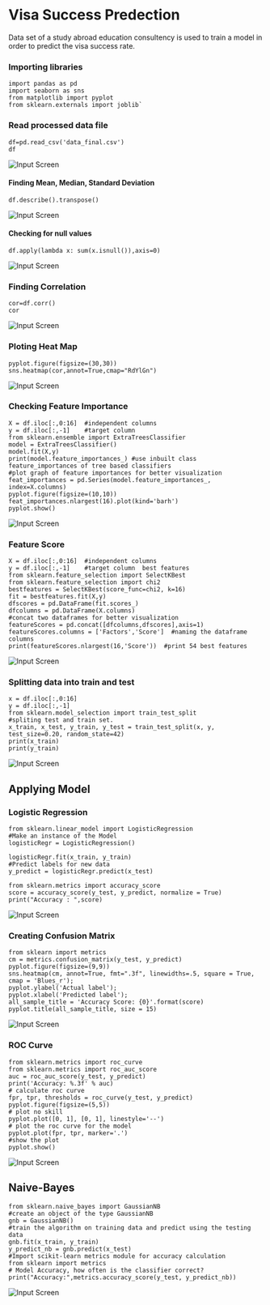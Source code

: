# Visa Success Predection

Data set of a study abroad education consultency is used to train a model in order to predict the visa success rate. 

### Importing libraries

    import pandas as pd
    import seaborn as sns
    from matplotlib import pyplot
    from sklearn.externals import joblib`

### Read processed data file

    df=pd.read_csv('data_final.csv')
    df

  ![Input Screen](/images/1.jpg)

#### Finding Mean, Median, Standard Deviation
    df.describe().transpose()
  
  ![Input Screen](/images/2.jpg)

#### Checking for null values

    df.apply(lambda x: sum(x.isnull()),axis=0)

  ![Input Screen](/images/3.jpg)

### Finding Correlation
    cor=df.corr()
    cor
    
  ![Input Screen](/images/4.jpg)

### Ploting Heat Map

    pyplot.figure(figsize=(30,30))
    sns.heatmap(cor,annot=True,cmap="RdYlGn")
    
  ![Input Screen](/images/5.jpg)


### Checking Feature Importance

    X = df.iloc[:,0:16]  #independent columns
    y = df.iloc[:,-1]    #target column
    from sklearn.ensemble import ExtraTreesClassifier
    model = ExtraTreesClassifier()
    model.fit(X,y)
    print(model.feature_importances_) #use inbuilt class feature_importances of tree based classifiers
    #plot graph of feature importances for better visualization
    feat_importances = pd.Series(model.feature_importances_, index=X.columns)
    pyplot.figure(figsize=(10,10))
    feat_importances.nlargest(16).plot(kind='barh')
    pyplot.show()

  ![Input Screen](/images/6.jpg)

### Feature Score

    X = df.iloc[:,0:16]  #independent columns
    y = df.iloc[:,-1]    #target column  best features
    from sklearn.feature_selection import SelectKBest
    from sklearn.feature_selection import chi2
    bestfeatures = SelectKBest(score_func=chi2, k=16)
    fit = bestfeatures.fit(X,y)
    dfscores = pd.DataFrame(fit.scores_)
    dfcolumns = pd.DataFrame(X.columns)
    #concat two dataframes for better visualization 
    featureScores = pd.concat([dfcolumns,dfscores],axis=1)
    featureScores.columns = ['Factors','Score']  #naming the dataframe columns
    print(featureScores.nlargest(16,'Score'))  #print 54 best features

  ![Input Screen](/images/7.jpg)


### Splitting data into train and test

    x = df.iloc[:,0:16] 
    y = df.iloc[:,-1] 
    from sklearn.model_selection import train_test_split
    #spliting test and train set.
    x_train, x_test, y_train, y_test = train_test_split(x, y, test_size=0.20, random_state=42)
    print(x_train)
    print(y_train)

  ![Input Screen](/images/8.jpg)

## Applying Model
### Logistic Regression
    from sklearn.linear_model import LogisticRegression
    #Make an instance of the Model
    logisticRegr = LogisticRegression()

    logisticRegr.fit(x_train, y_train)
    #Predict labels for new data
    y_predict = logisticRegr.predict(x_test)

    from sklearn.metrics import accuracy_score
    score = accuracy_score(y_test, y_predict, normalize = True)
    print("Accuracy : ",score)

  ![Input Screen](/images/9.jpg)

### Creating Confusion Matrix

    from sklearn import metrics
    cm = metrics.confusion_matrix(y_test, y_predict)
    pyplot.figure(figsize=(9,9))
    sns.heatmap(cm, annot=True, fmt=".3f", linewidths=.5, square = True, cmap = 'Blues_r');
    pyplot.ylabel('Actual label');
    pyplot.xlabel('Predicted label');
    all_sample_title = 'Accuracy Score: {0}'.format(score)
    pyplot.title(all_sample_title, size = 15)

  ![Input Screen](/images/10.jpg)

### ROC Curve

    from sklearn.metrics import roc_curve
    from sklearn.metrics import roc_auc_score
    auc = roc_auc_score(y_test, y_predict)
    print('Accuracy: %.3f' % auc)
    # calculate roc curve
    fpr, tpr, thresholds = roc_curve(y_test, y_predict)
    pyplot.figure(figsize=(5,5))
    # plot no skill
    pyplot.plot([0, 1], [0, 1], linestyle='--')
    # plot the roc curve for the model
    pyplot.plot(fpr, tpr, marker='.')
    #show the plot
    pyplot.show()

  ![Input Screen](/images/11.jpg)
  
## Naive-Bayes
  
    from sklearn.naive_bayes import GaussianNB
    #create an object of the type GaussianNB
    gnb = GaussianNB()
    #train the algorithm on training data and predict using the testing data
    gnb.fit(x_train, y_train)
    y_predict_nb = gnb.predict(x_test)
    #Import scikit-learn metrics module for accuracy calculation
    from sklearn import metrics
    # Model Accuracy, how often is the classifier correct?
    print("Accuracy:",metrics.accuracy_score(y_test, y_predict_nb))

  ![Input Screen](/images/12.jpg)